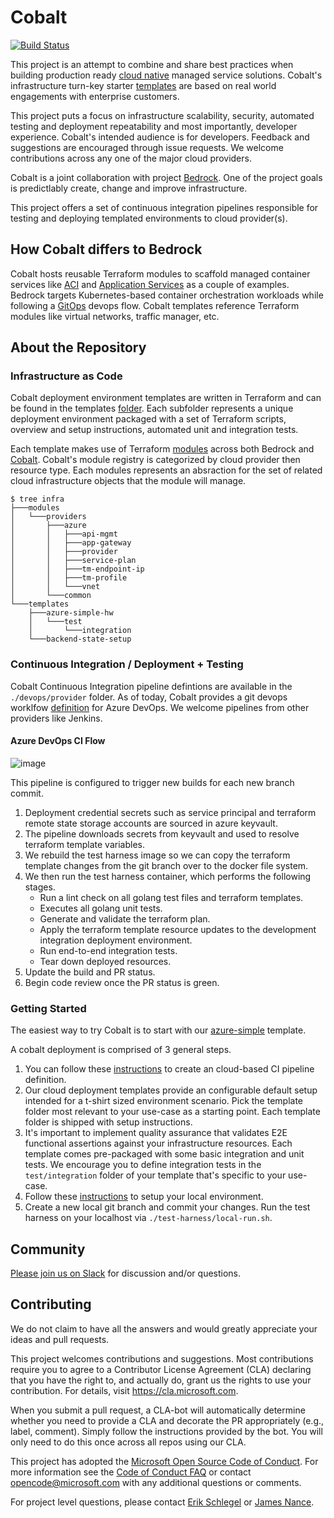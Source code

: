 # Cobalt

[![Build Status](https://dev.azure.com/csedallascrew/project-cobalt/_apis/build/status/Microsoft.cobalt?branchName=master)](https://dev.azure.com/csedallascrew/project-cobalt/_build/latest?definitionId=2&branchName=master)

This project is an attempt to combine and share best practices when building production ready [cloud native](https://www.cncf.io/) managed service solutions. Cobalt's infrastructure turn-key starter [templates](/infra/templates/README.md) are based on real world engagements with enterprise customers.

This project puts a focus on infrastructure scalability, security, automated testing and deployment repeatability and most importantly, developer experience. Cobalt's intended audience is for developers. Feedback and suggestions are encouraged through issue requests. We welcome contributions across any one of the major cloud providers.

Cobalt is a joint collaboration with project [Bedrock](https://github.com/Microsoft/bedrock). One of the project goals is predictlably create, change and improve infrastructure.

This project offers a set of continuous integration pipelines responsible for testing and deploying templated environments to cloud provider(s).

## How Cobalt differs to Bedrock

Cobalt hosts reusable Terraform modules to scaffold managed container services like [ACI](https://docs.microsoft.com/en-us/azure/container-instances/) and [Application Services](https://docs.microsoft.com/en-us/azure/app-service/) as a couple of examples. Bedrock targets Kubernetes-based container orchestration workloads while following a [GitOps](https://medium.com/@timfpark/highly-effective-kubernetes-deployments-with-gitops-c7a0354f1446) devops flow. Cobalt templates reference Terraform modules like virtual networks, traffic manager, etc.

## About the Repository

### Infrastructure as Code

Cobalt deployment environment templates are written in Terraform and can be found in the templates [folder](infra/templates). Each subfolder represents a unique deployment environment packaged with a set of Terraform scripts, overview and setup instructions, automated unit and integration tests.

Each template makes use of Terraform [modules](https://www.terraform.io/docs/modules/index.html) across both Bedrock and [Cobalt](infra/modules). Cobalt's module registry is categorized by cloud provider then resource type. Each modules represents an absraction for the set of related cloud infrastructure objects that the module will manage.
``` 
$ tree infra
├───modules
│   └───providers
│       ├───azure
│       │   ├───api-mgmt
│       │   ├───app-gateway
│       │   ├───provider
│       │   ├───service-plan
│       │   ├───tm-endpoint-ip
│       │   ├───tm-profile
│       │   └───vnet
│       └───common
└───templates
    ├───azure-simple-hw
    │   └───test
    │       └───integration
    └───backend-state-setup
```

### Continuous Integration / Deployment + Testing

Cobalt Continuous Integration pipeline defintions are available in the `./devops/provider` folder. As of today, Cobalt provides a git devops worklfow [definition](devops/providers/azure-devops/templates/azure-pipelines.yml) for Azure DevOps. We welcome pipelines from other providers like Jenkins.

#### Azure DevOps CI Flow

![image](https://user-images.githubusercontent.com/7635865/56855601-73383480-690f-11e9-9ec9-3f35bedb39ec.png)

This pipeline is configured to trigger new builds for each new branch commit.

1. Deployment credential secrets such as service principal and terraform remote state storage accounts are sourced in azure keyvault.
2. The pipeline downloads secrets from keyvault and used to resolve terraform template variables.
3. We rebuild the test harness image so we can copy the terraform template changes from the git branch over to the docker file system.
4. We then run the test harness container, which performs the following stages.
    * Run a lint check on all golang test files and terraform templates.
    * Executes all golang unit tests.
    * Generate and validate the terraform plan.
    * Apply the terraform template resource updates to the development integration deployment environment.
    * Run end-to-end integration tests.
    * Tear down deployed resources.
5. Update the build and PR status.
6. Begin code review once the PR status is green.

### Getting Started

The easiest way to try Cobalt is to start with our [azure-simple](https://github.com/Microsoft/cobalt/tree/master/infra/templates/azure-simple-hw) template.

A cobalt deployment is comprised of 3 general steps.

1. You can follow these [instructions](devops/providers/azure-devops/README.md) to create an cloud-based CI pipeline definition.
2. Our cloud deployment templates provide an configurable default setup intended for a t-shirt sized environment scenario. Pick the template folder most relevant to your use-case as a starting point. Each template folder is shipped with setup instructions.
3. It's important to implement quality assurance that validates E2E functional assertions against your infrastructure resources. Each template comes pre-packaged with some basic integration and unit tests. We encourage you to define integration tests in the `test/integration` folder of your template that's specific to your use-case.
4. Follow these [instructions](test-harness/README.md) to setup your local environment.
5. Create a new local git branch and commit your changes. Run the test harness on your localhost via `./test-harness/local-run.sh`.

## Community

[Please join us on Slack](https://publicslack.com/slacks/https-bedrockco-slack-com/invites/new) for discussion and/or questions.

## Contributing

We do not claim to have all the answers and would greatly appreciate your ideas and pull requests.

This project welcomes contributions and suggestions. Most contributions require you to agree to a
Contributor License Agreement (CLA) declaring that you have the right to, and actually do, grant us
the rights to use your contribution. For details, visit https://cla.microsoft.com.

When you submit a pull request, a CLA-bot will automatically determine whether you need to provide
a CLA and decorate the PR appropriately (e.g., label, comment). Simply follow the instructions
provided by the bot. You will only need to do this once across all repos using our CLA.

This project has adopted the [Microsoft Open Source Code of Conduct](https://opensource.microsoft.com/codeofconduct/).
For more information see the [Code of Conduct FAQ](https://opensource.microsoft.com/codeofconduct/faq/) or
contact [opencode@microsoft.com](mailto:opencode@microsoft.com) with any additional questions or comments.

For project level questions, please contact [Erik Schlegel](mailto:erisch@microsoft.com) or [James Nance](mailto:james.nance@microsoft.com).